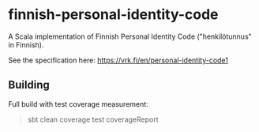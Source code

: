 # finnish-personal-identity-code

A Scala implementation of Finnish Personal Identity Code ("henkilötunnus" in Finnish).

See the specification here: https://vrk.fi/en/personal-identity-code1

## Building

Full build with test coverage measurement:

> sbt clean coverage test coverageReport

